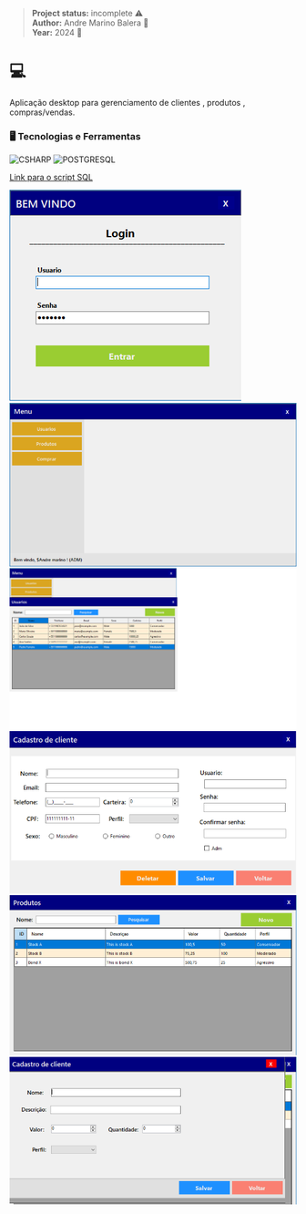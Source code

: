 > **Project status:** incomplete :warning: </br>
> **Author:** Andre Marino Balera :busts_in_silhouette: </br>
> **Year:** 2024 :date:

# :computer:


Aplicação desktop para gerenciamento de clientes , produtos , compras/vendas.

### 🖥️ Tecnologias e Ferramentas 
<p align="left">
<img width="40px" src="https://cdn.jsdelivr.net/gh/devicons/devicon/icons/csharp/csharp-original.svg" title = "CSHARP"/>
<img width="40px" src="https://cdn.jsdelivr.net/gh/devicons/devicon/icons/postgresql/postgresql-original.svg" title = "POSTGRESQL"/>
</p>

[Link para o script SQL](./Script.sql)


![Login](./Login.png)
![Menu](./menu.png)
![Lista de Usuários](./listausuarios.png)
![Cadastro de Usuário](./cadusuario.png)
![Lista de Produtos](./listaprod.png)
![Cadastro de Produtos](./cadprod.png)

